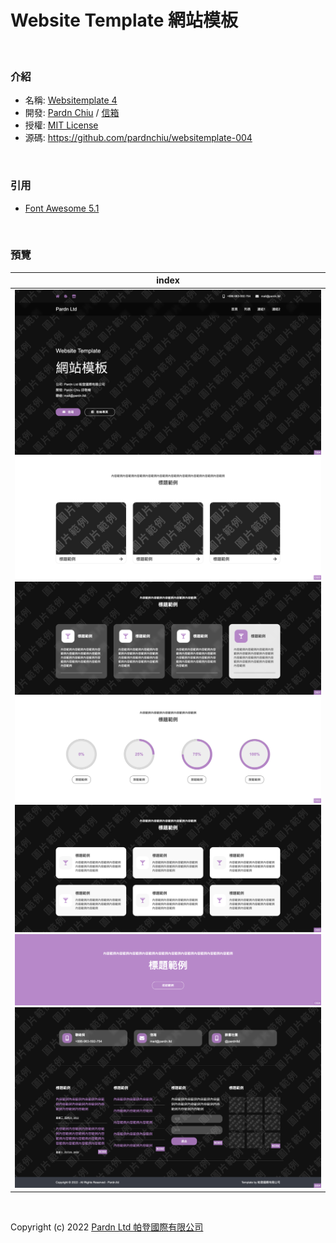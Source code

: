 # Website Template 網站模板

<br>

### 介紹

- 名稱: [Websitemplate 4](https://pardnchiu.github.io/websitemplate-004/)
- 開發: [Pardn Chiu](https://facebook.com/chiuchingwei) / [信箱](mailto:chiuchingwei@icloud.com)
- 授權: [MIT License](./LICENSE)
- 源碼: https://github.com/pardnchiu/websitemplate-004

<br>

### 引用

- [Font Awesome 5.1](https://fontawesome.com)

<br>

### 預覽

| index |
|---|
| ![T004](./preview/T004.png) ![C023](./preview/C023.png) ![C021](./preview/C021.png) ![C022](./preview/C022.png) ![C020](./preview/C020.png) ![C024](./preview/C024.png) ![B004](./preview/B004.png) |

<br>

Copyright (c) 2022 [Pardn Ltd 帕登國際有限公司](https://facebook.com/pardnltd)
